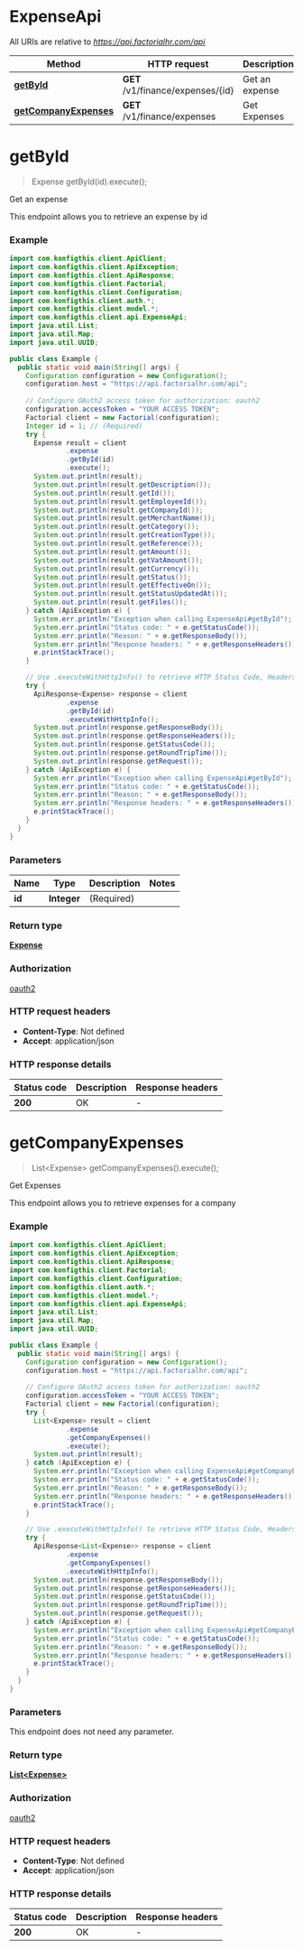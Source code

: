 # ExpenseApi

All URIs are relative to *https://api.factorialhr.com/api*

| Method | HTTP request | Description |
|------------- | ------------- | -------------|
| [**getById**](ExpenseApi.md#getById) | **GET** /v1/finance/expenses/{id} | Get an expense |
| [**getCompanyExpenses**](ExpenseApi.md#getCompanyExpenses) | **GET** /v1/finance/expenses | Get Expenses |


<a name="getById"></a>
# **getById**
> Expense getById(id).execute();

Get an expense

This endpoint allows you to retrieve an expense by id

### Example
```java
import com.konfigthis.client.ApiClient;
import com.konfigthis.client.ApiException;
import com.konfigthis.client.ApiResponse;
import com.konfigthis.client.Factorial;
import com.konfigthis.client.Configuration;
import com.konfigthis.client.auth.*;
import com.konfigthis.client.model.*;
import com.konfigthis.client.api.ExpenseApi;
import java.util.List;
import java.util.Map;
import java.util.UUID;

public class Example {
  public static void main(String[] args) {
    Configuration configuration = new Configuration();
    configuration.host = "https://api.factorialhr.com/api";
    
    // Configure OAuth2 access token for authorization: oauth2
    configuration.accessToken = "YOUR ACCESS TOKEN";
    Factorial client = new Factorial(configuration);
    Integer id = 1; // (Required)
    try {
      Expense result = client
              .expense
              .getById(id)
              .execute();
      System.out.println(result);
      System.out.println(result.getDescription());
      System.out.println(result.getId());
      System.out.println(result.getEmployeeId());
      System.out.println(result.getCompanyId());
      System.out.println(result.getMerchantName());
      System.out.println(result.getCategory());
      System.out.println(result.getCreationType());
      System.out.println(result.getReference());
      System.out.println(result.getAmount());
      System.out.println(result.getVatAmount());
      System.out.println(result.getCurrency());
      System.out.println(result.getStatus());
      System.out.println(result.getEffectiveOn());
      System.out.println(result.getStatusUpdatedAt());
      System.out.println(result.getFiles());
    } catch (ApiException e) {
      System.err.println("Exception when calling ExpenseApi#getById");
      System.err.println("Status code: " + e.getStatusCode());
      System.err.println("Reason: " + e.getResponseBody());
      System.err.println("Response headers: " + e.getResponseHeaders());
      e.printStackTrace();
    }

    // Use .executeWithHttpInfo() to retrieve HTTP Status Code, Headers and Request
    try {
      ApiResponse<Expense> response = client
              .expense
              .getById(id)
              .executeWithHttpInfo();
      System.out.println(response.getResponseBody());
      System.out.println(response.getResponseHeaders());
      System.out.println(response.getStatusCode());
      System.out.println(response.getRoundTripTime());
      System.out.println(response.getRequest());
    } catch (ApiException e) {
      System.err.println("Exception when calling ExpenseApi#getById");
      System.err.println("Status code: " + e.getStatusCode());
      System.err.println("Reason: " + e.getResponseBody());
      System.err.println("Response headers: " + e.getResponseHeaders());
      e.printStackTrace();
    }
  }
}

```

### Parameters

| Name | Type | Description  | Notes |
|------------- | ------------- | ------------- | -------------|
| **id** | **Integer**| (Required) | |

### Return type

[**Expense**](Expense.md)

### Authorization

[oauth2](../README.md#oauth2)

### HTTP request headers

 - **Content-Type**: Not defined
 - **Accept**: application/json

### HTTP response details
| Status code | Description | Response headers |
|-------------|-------------|------------------|
| **200** | OK |  -  |

<a name="getCompanyExpenses"></a>
# **getCompanyExpenses**
> List&lt;Expense&gt; getCompanyExpenses().execute();

Get Expenses

This endpoint allows you to retrieve expenses for a company

### Example
```java
import com.konfigthis.client.ApiClient;
import com.konfigthis.client.ApiException;
import com.konfigthis.client.ApiResponse;
import com.konfigthis.client.Factorial;
import com.konfigthis.client.Configuration;
import com.konfigthis.client.auth.*;
import com.konfigthis.client.model.*;
import com.konfigthis.client.api.ExpenseApi;
import java.util.List;
import java.util.Map;
import java.util.UUID;

public class Example {
  public static void main(String[] args) {
    Configuration configuration = new Configuration();
    configuration.host = "https://api.factorialhr.com/api";
    
    // Configure OAuth2 access token for authorization: oauth2
    configuration.accessToken = "YOUR ACCESS TOKEN";
    Factorial client = new Factorial(configuration);
    try {
      List<Expense> result = client
              .expense
              .getCompanyExpenses()
              .execute();
      System.out.println(result);
    } catch (ApiException e) {
      System.err.println("Exception when calling ExpenseApi#getCompanyExpenses");
      System.err.println("Status code: " + e.getStatusCode());
      System.err.println("Reason: " + e.getResponseBody());
      System.err.println("Response headers: " + e.getResponseHeaders());
      e.printStackTrace();
    }

    // Use .executeWithHttpInfo() to retrieve HTTP Status Code, Headers and Request
    try {
      ApiResponse<List<Expense>> response = client
              .expense
              .getCompanyExpenses()
              .executeWithHttpInfo();
      System.out.println(response.getResponseBody());
      System.out.println(response.getResponseHeaders());
      System.out.println(response.getStatusCode());
      System.out.println(response.getRoundTripTime());
      System.out.println(response.getRequest());
    } catch (ApiException e) {
      System.err.println("Exception when calling ExpenseApi#getCompanyExpenses");
      System.err.println("Status code: " + e.getStatusCode());
      System.err.println("Reason: " + e.getResponseBody());
      System.err.println("Response headers: " + e.getResponseHeaders());
      e.printStackTrace();
    }
  }
}

```

### Parameters
This endpoint does not need any parameter.

### Return type

[**List&lt;Expense&gt;**](Expense.md)

### Authorization

[oauth2](../README.md#oauth2)

### HTTP request headers

 - **Content-Type**: Not defined
 - **Accept**: application/json

### HTTP response details
| Status code | Description | Response headers |
|-------------|-------------|------------------|
| **200** | OK |  -  |

